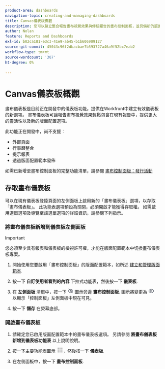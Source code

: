 ```yaml
---
product-area: dashboards
navigation-topic: creating-and-managing-dashboards
title: Canvas儀表板概觀
description: 您可以建立整合報告畫布視覺效果與傳統報告的畫布控制面板，並具備新的版面配置選項。
author: Nolan
feature: Reports and Dashboards
exl-id: b02ca181-e3c3-41e9-ab45-b1b606909127
source-git-commit: 45043c96f2dbacbae7b593727a46a9f52bc7eab2
workflow-type: tm+mt
source-wordcount: '307'
ht-degree: 0%

---
```


# Canvas儀表板概觀

畫布儀表板是目前正在開發中的儀表板功能，提供在Workfront中建立有效儀表板的新選項。 畫布儀表板可讓報告畫布視覺效果輕鬆包含在現有報告中，提供更大的靈活性以及新的版面配置選項。

此功能正在開發中，尚不支援：
* 外部頁面
* 行事曆整合
* 提示報表
* 透過版面配置範本發佈

如需已新增至畫布控制面板的完整功能清單，請參閱 [畫布控制面板：發行活動](/help/quicksilver/product-announcements/betas/canvas-dashboards-beta/canvas-dashboards-release-activity.md)

## 存取畫布儀表板

可以在現有儀表板登陸頁面的左側面板上啟用新的「畫布儀表板」選項，以存取「畫布儀表板」。 此功能表選項預設為關閉，必須開啟才能獲得存取權。 如需啟用選單選項及導覽至該選單選項的詳細資訊，請參閱下列指示。

### 將畫布儀表板新增到儀表板左側面板

>[!IMPORTANT]
>
>您必須至少具有報表和儀表板的檢視許可權，才能在版面配置範本中切換畫布儀表板專案。

1. 開始使用您要啟用「畫布控制面板」的版面配置範本，如所述 [建立和管理版面範本](../../../administration-and-setup/customize-workfront/use-layout-templates/create-and-manage-layout-templates.md).

1. 按一下 **自訂使用者看到的內容** 下拉式功能表，然後按一下 **儀表板**.

1. 在 **左側面板** 清單中，按一下 ![](assets/delete-secondary-nav-item.png) 圖示旁邊 **畫布控制面板**. 圖示將變更為 ![](assets/add-secondary-nav-item.png) 以顯示「控制面板」左側面板中現在可見。

1. 按一下 **儲存** 在熒幕底部。

### 開啟畫布儀表板

1. 請確定您已啟用版面配置範本中的畫布儀表板選項。 另請參閱 **將畫布儀表板新增到儀表板功能表** 以上說明說明。

1. 按一下主要功能表圖示 ![](assets/main-menu-icon.png)，然後按一下 **儀表板**.

1. 在左側面板中，按一下 **畫布控制面板**.
